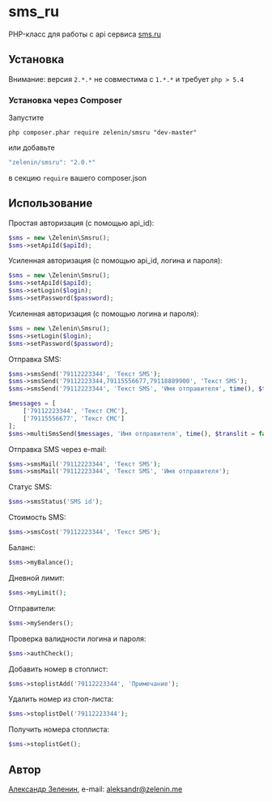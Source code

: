 # sms_ru

PHP-класс для работы с api сервиса [sms.ru](http://sms.ru)

## Установка

Внимание: версия ```2.*.*``` не совместима с ```1.*.*``` и требует ```php > 5.4```

### Установка через Composer

Запустите

```
php composer.phar require zelenin/smsru "dev-master"
```

или добавьте

```js
"zelenin/smsru": "2.0.*"
```

в секцию ```require``` вашего composer.json

## Использование

Простая авторизация (с помощью api_id):

```php
$sms = new \Zelenin\Smsru();
$sms->setApiId($apiId);
```

Усиленная авторизация (с помощью api_id, логина и пароля):

```php
$sms = new \Zelenin\Smsru();
$sms->setApiId($apiId);
$sms->setLogin($login);
$sms->setPassword($password);
```

Усиленная авторизация (с помощью логина и пароля):

```php
$sms = new \Zelenin\Smsru();
$sms->setLogin($login);
$sms->setPassword($password);
```

Отправка SMS:

```php
$sms->smsSend('79112223344', 'Текст SMS');
$sms->smsSend('79112223344,79115556677,79118889900', 'Текст SMS');
$sms->smsSend('79112223344', 'Текст SMS', 'Имя отправителя', time(), $translit = false, $test = true, $partner_id);

$messages = [
    ['79112223344', 'Текст СМС'],
    ['79115556677', 'Текст СМС']
];
$sms->multiSmsSend($messages, 'Имя отправителя', time(), $translit = false, $test = true, $partner_id);
```

Отправка SMS через e-mail:

```php
$sms->smsMail('79112223344', 'Текст SMS');
$sms->smsMail('79112223344', 'Текст SMS', 'Имя отправителя');
```

Статус SMS:

```php
$sms->smsStatus('SMS id');
```

Стоимость SMS:

```php
$sms->smsCost('79112223344', 'Текст SMS');
```

Баланс:

```php
$sms->myBalance();
```

Дневной лимит:

```php
$sms->myLimit();
```

Отправители:

```php
$sms->mySenders();
```

Проверка валидности логина и пароля:

```php
$sms->authCheck();
```

Добавить номер в стоплист:

```php
$sms->stoplistAdd('79112223344', 'Примечание');
```

Удалить номер из стоп-листа:

```php
$sms->stoplistDel('79112223344');
```

Получить номера стоплиста:

```php
$sms->stoplistGet();
```

## Автор

[Александр Зеленин](https://github.com/zelenin/), e-mail: [aleksandr@zelenin.me](mailto:aleksandr@zelenin.me)
